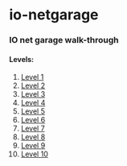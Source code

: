 # io-netgarage
### IO net garage walk-through
#### Levels:
1. [Level 1](./level1.md)
2. [Level 2](./level2.md)
3. [Level 3](./level3.md)
4. [Level 4](./level4.md)
5. [Level 5]()
6. [Level 6]()
7. [Level 7]()
8. [Level 8]()
9. [Level 9]()
10. [Level 10]()